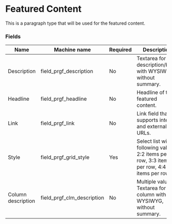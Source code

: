 # Featured Content
This is a paragraph type that will be used for the featured content.

### Fields
| Name  | Machine name | Required | Description |
| ------------- | ------------- | ------------- | ------------- |
| Description| field\_prgf_description | No | Textarea for the description/body with WYSIWYG, without summary. |
| Headline | field\_prgf_headline | No | Headline of the featured content. |
| Link | field\_prgf_link | No | Link field that supports internal and external URLs. |
| Style | field\_prgf\_grid_style | Yes | Select list with following values: 2:2 items per row, 3:3 items per row, 4:4 items per row |
| Column description| field\_prgf\_clm_description | No | Multiple values. Textarea for the column with WYSIWYG, without summary. |
